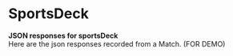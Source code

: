 # SportsDeck
<b>JSON responses for sportsDeck</b><br>
Here are the json responses recorded from a Match. (FOR DEMO)
